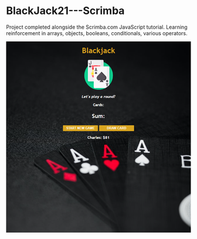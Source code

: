 # BlackJack21---Scrimba

Project completed alongside the Scrimba.com JavaScript tutorial. Learning reinforcement in arrays, objects, booleans, conditionals, various operators.

![My Image](BlackJack_JavaScript.png)